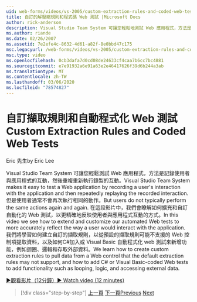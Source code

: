 ```yaml
---
uid: web-forms/videos/vs-2005/custom-extraction-rules-and-coded-web-tests
title: 自訂的解壓縮規則和程式碼 Web 測試 |Microsoft Docs
author: rick-anderson
description: Visual Studio Team System 可讓您輕鬆地測試 Web 應用程式，方法是記錄使用者與應用程式的互動，然後重複重新執行 re 。
ms.author: riande
ms.date: 02/26/2007
ms.assetid: 7e2efe4c-8632-4d61-a82f-8e0bbd47c175
msc.legacyurl: /web-forms/videos/vs-2005/custom-extraction-rules-and-coded-web-tests
msc.type: video
ms.openlocfilehash: 0cb3dafa7d0cd08de24633cf4caa7b6cc7bc4881
ms.sourcegitcommit: e7e91932a6e91a63e2e46417626f39d6b244a3ab
ms.translationtype: MT
ms.contentlocale: zh-TW
ms.lasthandoff: 03/06/2020
ms.locfileid: "78574827"
---
```

# <a name="custom-extraction-rules-and-coded-web-tests"></a><span data-ttu-id="57f39-103">自訂擷取規則和自動程式化 Web 測試</span><span class="sxs-lookup"><span data-stu-id="57f39-103">Custom Extraction Rules and Coded Web Tests</span></span>

<span data-ttu-id="57f39-104">Eric 先生</span><span class="sxs-lookup"><span data-stu-id="57f39-104">by Eric Lee</span></span>

<span data-ttu-id="57f39-105">Visual Studio Team System 可讓您輕鬆測試 Web 應用程式，方法是記錄使用者與應用程式的互動，然後重複重新執行錄製的互動。</span><span class="sxs-lookup"><span data-stu-id="57f39-105">Visual Studio Team System makes it easy to test a Web application by recording a user's interaction with the application and then repeatedly replaying the recorded interaction.</span></span> <span data-ttu-id="57f39-106">但是使用者通常不會再次執行相同的動作。</span><span class="sxs-lookup"><span data-stu-id="57f39-106">But users do not typically perform the same actions again and again.</span></span> <span data-ttu-id="57f39-107">在這段影片中，我們會瞭解如何擴充和自訂自動化的 Web 測試，以更精確地反映使用者與應用程式互動的方式。</span><span class="sxs-lookup"><span data-stu-id="57f39-107">In this video we see how to extend and customize our automated Web tests to more accurately reflect the way a user would interact with the application.</span></span> <span data-ttu-id="57f39-108">我們將學習如何建立自訂的擷取規則，以從預設的擷取規則可能不支援的 Web 控制項提取資料，以及如何C#加入或 Visual Basic 自動程式化 web 測試來新增功能，例如迴圈、邏輯和存取外部資料。</span><span class="sxs-lookup"><span data-stu-id="57f39-108">We learn how to create custom extraction rules to pull data from a Web control that the default extraction rules may not support, and how to add C# or Visual Basic-coded Web tests to add functionality such as looping, logic, and accessing external data.</span></span>

[<span data-ttu-id="57f39-109">&#9654;觀看影片（12分鐘）</span><span class="sxs-lookup"><span data-stu-id="57f39-109">&#9654; Watch video (12 minutes)</span></span>](https://channel9.msdn.com/Blogs/ASP-NET-Site-Videos/custom-extraction-rules-and-coded-web-tests)

> [!div class="step-by-step"]
> <span data-ttu-id="57f39-110">[上一頁](code-coverage-of-automated-tests.md)
> [下一頁](the-effects-of-caching.md)</span><span class="sxs-lookup"><span data-stu-id="57f39-110">[Previous](code-coverage-of-automated-tests.md)
[Next](the-effects-of-caching.md)</span></span>
